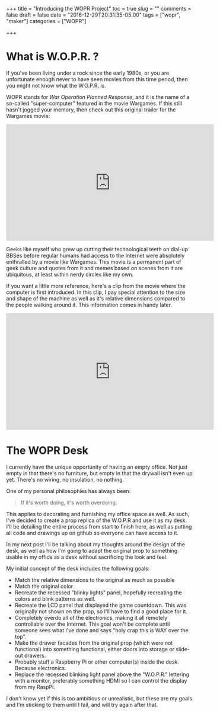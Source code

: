 +++
title = "Introducing the WOPR Project"
toc = true
slug = ""
comments = false
draft = false
date = "2016-12-29T20:31:35-05:00"
tags = ["wopr", "maker"]
categories = ["WOPR"]

+++

# What is W.O.P.R. ?
If you've been living under a rock since the early 1980s, or you are unfortunate enough never to have seen movies from this time period, then you might not know what the W.O.P.R. is.

WOPR stands for _War Operation Planned Response_, and it is the name of a so-called "super-computer" featured in the movie Wargames. If this still hasn't jogged your memory, then check out this original trailer for the Wargames movie:

<iframe width="560" height="315" src="https://www.youtube.com/embed/PbSsaoP2K3M" frameborder="0" allowfullscreen></iframe>

Geeks like myself who grew up cutting their technological teeth on dial-up BBSes before regular humans had access to the Internet were absolutely enthralled by a movie like Wargames. This movie is a permanent part of geek culture and quotes from it and memes based on scenes from it are ubiquitous, at least within nerdy circles like my own.

If you want a little more reference, here's a clip from the movie where the computer is first introduced. In this clip, I pay special attention to the size and shape of the machine as well as it's relative dimensions compared to the people walking around it. This information comes in handy later.

<iframe width="560" height="315" src="https://www.youtube.com/embed/iRsycWRQrc8" frameborder="0" allowfullscreen></iframe>

# The WOPR Desk

I currently have the unique opportunity of having an empty office. Not just empty in that there's no furniture, but empty in that the drywall isn't even up yet. There's no wiring, no insulation, no nothing.

One of my personal philosophies has always been:
<blockquote>
If it's worth doing, it's worth overdoing.
</blockquote>

This applies to decorating and furnishing my office space as well. As such, I've decided to create a prop replica of the W.O.P.R and use it as my desk. I'll be detailing the entire process from start to finish here, as well as putting all code and drawings up on github so everyone can have access to it.

In my next post I'll be talking about my thoughts around the design of the desk, as well as how I'm going to adapt the original prop to something usable in my office as a desk without sacrificing the look and feel.

My initial concept of the desk includes the following goals:

* Match the relative dimensions to the original as much as possible
* Match the original color
* Recreate the recessed "blinky lights" panel, hopefully recreating the colors and blink patterns as well.
* Recreate the LCD panel that displayed the game countdown. This was originally not shown on the prop, so I'll have to find a good place for it.
* Completely overdo all of the electronics, making it all remotely controllable over the Internet. This goal won't be complete until someone sees what I've done and says "holy crap this is WAY over the top".
* Make the drawer facades from the original prop (which were not functional) into something functional, either doors into storage or slide-out drawers.
* Probably stuff a Raspberry Pi or other computer(s) inside the desk. Because electronics.
* Replace the recessed blinking light panel above the "W.O.P.R." lettering with a monitor, preferably something HDMI so I can control the display from my RaspPi.

I don't know yet if this is too ambitious or unrealistic, but these are my goals and I'm sticking to them until I fail, and will try again after that.
